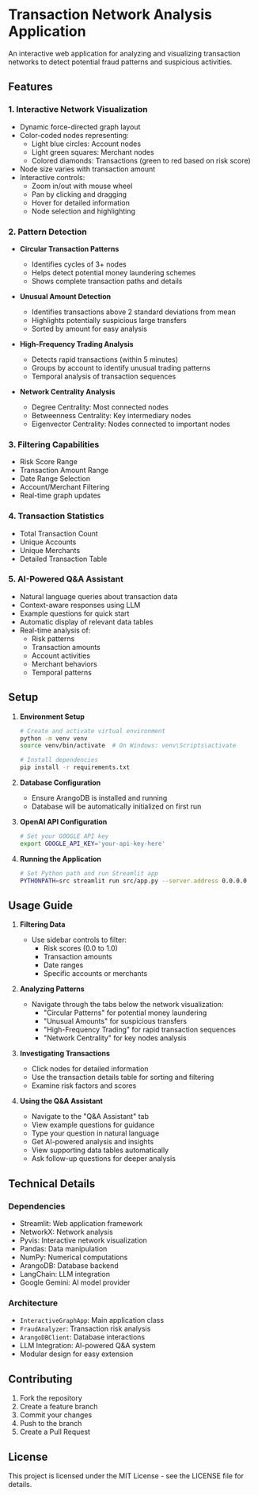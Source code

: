 # Transaction Network Analysis Application

An interactive web application for analyzing and visualizing transaction networks to detect potential fraud patterns and suspicious activities.

## Features

### 1. Interactive Network Visualization
- Dynamic force-directed graph layout
- Color-coded nodes representing:
  - Light blue circles: Account nodes
  - Light green squares: Merchant nodes
  - Colored diamonds: Transactions (green to red based on risk score)
- Node size varies with transaction amount
- Interactive controls:
  - Zoom in/out with mouse wheel
  - Pan by clicking and dragging
  - Hover for detailed information
  - Node selection and highlighting

### 2. Pattern Detection
- **Circular Transaction Patterns**
  - Identifies cycles of 3+ nodes
  - Helps detect potential money laundering schemes
  - Shows complete transaction paths and details

- **Unusual Amount Detection**
  - Identifies transactions above 2 standard deviations from mean
  - Highlights potentially suspicious large transfers
  - Sorted by amount for easy analysis

- **High-Frequency Trading Analysis**
  - Detects rapid transactions (within 5 minutes)
  - Groups by account to identify unusual trading patterns
  - Temporal analysis of transaction sequences

- **Network Centrality Analysis**
  - Degree Centrality: Most connected nodes
  - Betweenness Centrality: Key intermediary nodes
  - Eigenvector Centrality: Nodes connected to important nodes

### 3. Filtering Capabilities
- Risk Score Range
- Transaction Amount Range
- Date Range Selection
- Account/Merchant Filtering
- Real-time graph updates

### 4. Transaction Statistics
- Total Transaction Count
- Unique Accounts
- Unique Merchants
- Detailed Transaction Table

### 5. AI-Powered Q&A Assistant
- Natural language queries about transaction data
- Context-aware responses using LLM
- Example questions for quick start
- Automatic display of relevant data tables
- Real-time analysis of:
  - Risk patterns
  - Transaction amounts
  - Account activities
  - Merchant behaviors
  - Temporal patterns

## Setup

1. **Environment Setup**
   ```bash
   # Create and activate virtual environment
   python -m venv venv
   source venv/bin/activate  # On Windows: venv\Scripts\activate
   
   # Install dependencies
   pip install -r requirements.txt
   ```

2. **Database Configuration**
   - Ensure ArangoDB is installed and running
   - Database will be automatically initialized on first run

3. **OpenAI API Configuration**
   ```bash
   # Set your GOOGLE API key
   export GOOGLE_API_KEY='your-api-key-here'
   ```

4. **Running the Application**
   ```bash
   # Set Python path and run Streamlit app
   PYTHONPATH=src streamlit run src/app.py --server.address 0.0.0.0
   ```

## Usage Guide

1. **Filtering Data**
   - Use sidebar controls to filter:
     - Risk scores (0.0 to 1.0)
     - Transaction amounts
     - Date ranges
     - Specific accounts or merchants

2. **Analyzing Patterns**
   - Navigate through the tabs below the network visualization:
     - "Circular Patterns" for potential money laundering
     - "Unusual Amounts" for suspicious transfers
     - "High-Frequency Trading" for rapid transaction sequences
     - "Network Centrality" for key nodes analysis

3. **Investigating Transactions**
   - Click nodes for detailed information
   - Use the transaction details table for sorting and filtering
   - Examine risk factors and scores

4. **Using the Q&A Assistant**
   - Navigate to the "Q&A Assistant" tab
   - View example questions for guidance
   - Type your question in natural language
   - Get AI-powered analysis and insights
   - View supporting data tables automatically
   - Ask follow-up questions for deeper analysis

## Technical Details

### Dependencies
- Streamlit: Web application framework
- NetworkX: Network analysis
- Pyvis: Interactive network visualization
- Pandas: Data manipulation
- NumPy: Numerical computations
- ArangoDB: Database backend
- LangChain: LLM integration
- Google Gemini: AI model provider

### Architecture
- `InteractiveGraphApp`: Main application class
- `FraudAnalyzer`: Transaction risk analysis
- `ArangoDBClient`: Database interactions
- LLM Integration: AI-powered Q&A system
- Modular design for easy extension

## Contributing

1. Fork the repository
2. Create a feature branch
3. Commit your changes
4. Push to the branch
5. Create a Pull Request

## License

This project is licensed under the MIT License - see the LICENSE file for details.